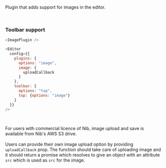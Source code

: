 Plugin that adds support for images in the editor.

<br />

### Toolbar support

```js
<ImagePlugin />
```

```js static
<Editor
  config={{
    plugins: {
      options: "image",
      image: {
        uploadCallback
      }
    },
    toolbar: {
      options: "top",
      top: {options: "image"}
    }
  }}
/>
```

<br />

For users with commercial licence of Nib, image upload and save is available from Nib's AWS S3 drive.
<br /><br />
Users can provide their own image upload option by providing `uploadCallback` prop. The function should take care of uploading image and it should return a promise which resolves to give an object with an attribute `src` which is used as `src` for the image.
